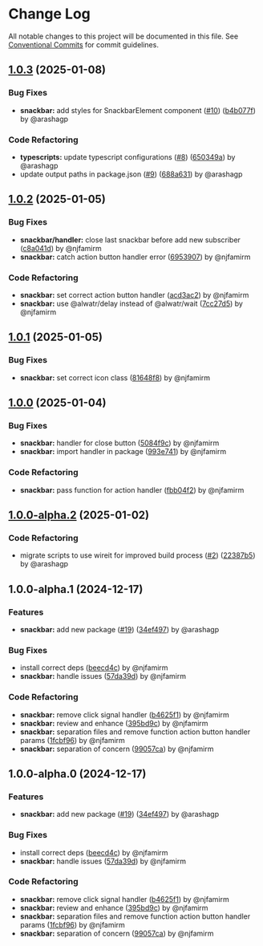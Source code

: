 # Change Log

All notable changes to this project will be documented in this file.
See [Conventional Commits](https://conventionalcommits.org) for commit guidelines.

## [1.0.3](https://github.com/the-nexim/design-system/compare/@nexim/snackbar@1.0.2...@nexim/snackbar@1.0.3) (2025-01-08)

### Bug Fixes

* **snackbar:** add styles for SnackbarElement component ([#10](https://github.com/the-nexim/design-system/issues/10)) ([b4b077f](https://github.com/the-nexim/design-system/commit/b4b077fe4b8d3236003c45610b87071e17d1c471)) by @arashagp

### Code Refactoring

* **typescripts:** update typescript configurations ([#8](https://github.com/the-nexim/design-system/issues/8)) ([650349a](https://github.com/the-nexim/design-system/commit/650349a01cc30293f7b1814efae51ed491da29da)) by @arashagp
* update output paths in package.json ([#9](https://github.com/the-nexim/design-system/issues/9)) ([688a631](https://github.com/the-nexim/design-system/commit/688a631c82a78f1e066e6a92a33c1d472aa031ea)) by @arashagp

## [1.0.2](https://github.com/the-nexim/design-system/compare/@nexim/snackbar@1.0.1...@nexim/snackbar@1.0.2) (2025-01-05)

### Bug Fixes

* **snackbar/handler:** close last snackbar before add new subscriber ([c8a041d](https://github.com/the-nexim/design-system/commit/c8a041d373dfad3b672e977cbc1f31f6c233f553)) by @njfamirm
* **snackbar:** catch action button handler error ([6953907](https://github.com/the-nexim/design-system/commit/6953907bfb8231d787d3e44f26e4b262364ec946)) by @njfamirm

### Code Refactoring

* **snackbar:** set correct action button handler ([acd3ac2](https://github.com/the-nexim/design-system/commit/acd3ac28a0055b46ea7262f74bd7863ba290ae2e)) by @njfamirm
* **snackbar:** use @alwatr/delay instead of @alwatr/wait ([7cc27d5](https://github.com/the-nexim/design-system/commit/7cc27d5f1a028b217b284a8bea185b09cb00f07e)) by @njfamirm

## [1.0.1](https://github.com/the-nexim/design-system/compare/@nexim/snackbar@1.0.0...@nexim/snackbar@1.0.1) (2025-01-05)

### Bug Fixes

* **snackbar:** set correct icon class ([81648f8](https://github.com/the-nexim/design-system/commit/81648f88efcc55c83dbbcc54350c6758262045c0)) by @njfamirm

## [1.0.0](https://github.com/the-nexim/design-system/compare/@nexim/snackbar@1.0.0-alpha.2...@nexim/snackbar@1.0.0) (2025-01-04)

### Bug Fixes

* **snackbar:** handler for close button ([5084f9c](https://github.com/the-nexim/design-system/commit/5084f9cf5aeacbbf49ebc19e9e74dde60388dc2b)) by @njfamirm
* **snackbar:** import handler in package ([993e741](https://github.com/the-nexim/design-system/commit/993e7411008c774101aceb341403ed86af5a1572)) by @njfamirm

### Code Refactoring

* **snackbar:** pass function for action handler ([fbb04f2](https://github.com/the-nexim/design-system/commit/fbb04f2ad38af49868157bab887406f5a5694f0e)) by @njfamirm

## [1.0.0-alpha.2](https://github.com/the-nexim/design-system/compare/@nexim/snackbar@1.0.0-alpha.1...@nexim/snackbar@1.0.0-alpha.2) (2025-01-02)

### Code Refactoring

* migrate scripts to use wireit for improved build process ([#2](https://github.com/the-nexim/design-system/issues/2)) ([22387b5](https://github.com/the-nexim/design-system/commit/22387b5c154c7475eb8ec44c53e13030d518fb3b)) by @arashagp

## 1.0.0-alpha.1 (2024-12-17)

### Features

* **snackbar:** add new package ([#19](https://github.com/the-nexim/design-system/issues/19)) ([34ef497](https://github.com/the-nexim/design-system/commit/34ef497168b6e4a62092794dfe8f60b124328e87)) by @arashagp

### Bug Fixes

* install correct deps ([beecd4c](https://github.com/the-nexim/design-system/commit/beecd4ca5b4a888ab624149fc9f70ca0f8bb3eec)) by @njfamirm
* **snackbar:** handle issues ([57da39d](https://github.com/the-nexim/design-system/commit/57da39dba3085ef21c6ad7e35c5c63ed2c06e88f)) by @njfamirm

### Code Refactoring

* **snackbar:** remove click signal handler ([b4625f1](https://github.com/the-nexim/design-system/commit/b4625f17f2e897b3143f2e0e4e3c83176aa036ae)) by @njfamirm
* **snackbar:** review and enhance ([395bd9c](https://github.com/the-nexim/design-system/commit/395bd9cc386d592058d2f21f8515fb104756919a)) by @njfamirm
* **snackbar:** separation files and remove function action button handler params ([1fcbf96](https://github.com/the-nexim/design-system/commit/1fcbf96494ef61db2d993030038bc74201090597)) by @njfamirm
* **snackbar:** separation of concern ([99057ca](https://github.com/the-nexim/design-system/commit/99057ca7549ea8d722f459d11afe86a935aac6bc)) by @njfamirm

## 1.0.0-alpha.0 (2024-12-17)

### Features

* **snackbar:** add new package ([#19](https://github.com/the-nexim/design-system/issues/19)) ([34ef497](https://github.com/the-nexim/design-system/commit/34ef497168b6e4a62092794dfe8f60b124328e87)) by @arashagp

### Bug Fixes

* install correct deps ([beecd4c](https://github.com/the-nexim/design-system/commit/beecd4ca5b4a888ab624149fc9f70ca0f8bb3eec)) by @njfamirm
* **snackbar:** handle issues ([57da39d](https://github.com/the-nexim/design-system/commit/57da39dba3085ef21c6ad7e35c5c63ed2c06e88f)) by @njfamirm

### Code Refactoring

* **snackbar:** remove click signal handler ([b4625f1](https://github.com/the-nexim/design-system/commit/b4625f17f2e897b3143f2e0e4e3c83176aa036ae)) by @njfamirm
* **snackbar:** review and enhance ([395bd9c](https://github.com/the-nexim/design-system/commit/395bd9cc386d592058d2f21f8515fb104756919a)) by @njfamirm
* **snackbar:** separation files and remove function action button handler params ([1fcbf96](https://github.com/the-nexim/design-system/commit/1fcbf96494ef61db2d993030038bc74201090597)) by @njfamirm
* **snackbar:** separation of concern ([99057ca](https://github.com/the-nexim/design-system/commit/99057ca7549ea8d722f459d11afe86a935aac6bc)) by @njfamirm
